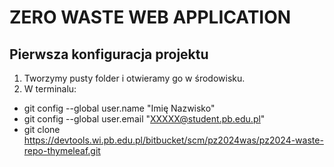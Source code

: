 # ZERO WASTE WEB APPLICATION
## Pierwsza konfiguracja projektu
1. Tworzymy pusty folder i otwieramy go w środowisku.
2. W terminalu:
- git config --global user.name "Imię Nazwisko"
- git config --global user.email "XXXXX@student.pb.edu.pl"
- git clone https://devtools.wi.pb.edu.pl/bitbucket/scm/pz2024was/pz2024-waste-repo-thymeleaf.git
